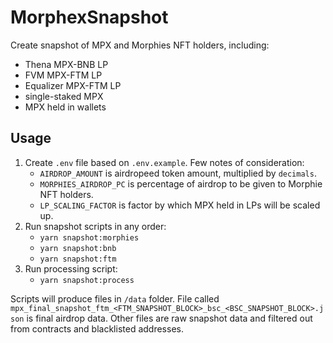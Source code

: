 # MorphexSnapshot

Create snapshot of MPX and Morphies NFT holders, including:
- Thena MPX-BNB LP
- FVM MPX-FTM LP
- Equalizer MPX-FTM LP
- single-staked MPX
- MPX held in wallets

## Usage

1. Create `.env` file based on `.env.example`. Few notes of consideration:
    - `AIRDROP_AMOUNT` is airdropeed token amount, multiplied by `decimals`.
    - `MORPHIES_AIRDROP_PC` is percentage of airdrop to be given to Morphie NFT holders.
    - `LP_SCALING_FACTOR` is factor by which MPX held in LPs will be scaled up.
2. Run snapshot scripts in any order:
    - `yarn snapshot:morphies`
    - `yarn snapshot:bnb`
    - `yarn snapshot:ftm`
3. Run processing script:
    - `yarn snapshot:process`

Scripts will produce files in `/data` folder. 
File called `mpx_final_snapshot_ftm_<FTM_SNAPSHOT_BLOCK>_bsc_<BSC_SNAPSHOT_BLOCK>.json` is final airdrop data.
Other files are raw snapshot data and filtered out from contracts and blacklisted addresses.